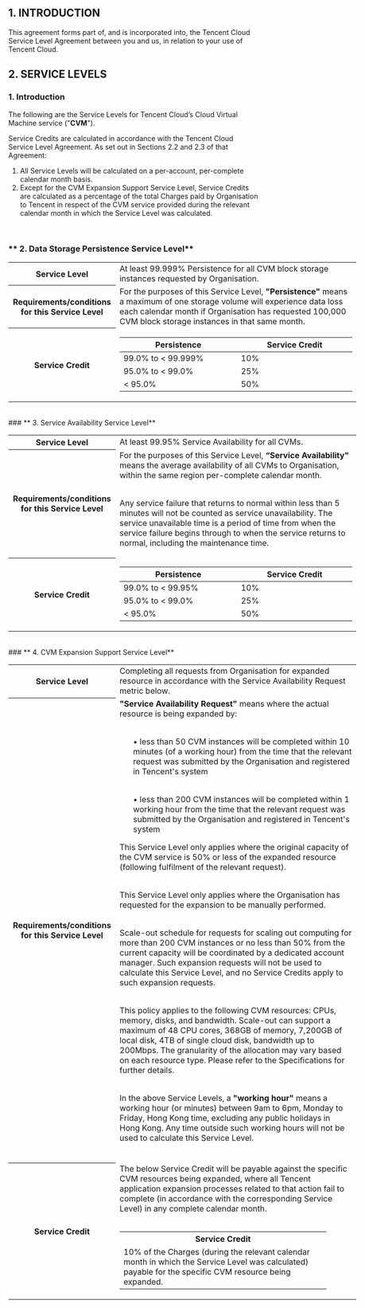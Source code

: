## 1.	INTRODUCTION
This agreement forms part of, and is incorporated into, the Tencent Cloud Service Level Agreement between you and us, in relation to your use of Tencent Cloud.
## 2.	SERVICE LEVELS
###  **1. Introduction**

The following are the Service Levels for Tencent Cloud’s Cloud Virtual Machine service ("**CVM**").

Service Credits are calculated in accordance with the Tencent Cloud Service Level Agreement. As set out in Sections 2.2 and 2.3 of that Agreement: 

   1. All Service Levels will be calculated on a per-account, per-complete calendar month basis.
   2. Except for the CVM Expansion Support Service Level, Service Credits are calculated as a percentage of the total Charges paid by Organisation to Tencent in respect of the CVM service provided during the relevant calendar month in which the Service Level was calculated.
</br>

### ** 2. Data Storage Persistence Service Level**
<table style="width:700px">
<tbody>
<tr>
<th style="width: 200px;">Service Level</th>
<td style="width: 500px;">At least 99.999% Persistence for all CVM block storage instances requested by Organisation. </td>
</tr>
<tr>
<th style="text-align: center; width: 200px;">Requirements/conditions for this Service Level</th>
<td style="width: 500px;">For the purposes of this Service Level, <b>"Persistence"</b> means a maximum of one storage volume will experience data loss each calendar month if Organisation has requested 100,000 CVM block storage instances in that same month. </td>
</tr>
<tr>
<th style="text-align: center; width: 200px;">Service Credit</th>
<td style="text-align: center; width: 500px;">
<table>
<thead>
<tr>
<th style="text-align: center; width: 240px;">Persistence </th>
<th style="text-align: center; width: 240px;">Service Credit</th>
</tr>
</thead>
<tbody>
<tr>
<td>99.0% to < 99.999%</td>
<td>10%</td>
</tr>
<tr>
<td>95.0% to < 99.0%</td>
<td>25%</td>
</tr>
<tr>
<td>< 95.0%</td>
<td>50%</td>
</tr>
</tbody>
</table>
</td>
</tr>
</tbody>
</table>

</br>
### ** 3.	Service Availability Service Level**
<table style="width:700px">
<tbody>
<tr>
<th style="width: 200px;">Service Level</th>
<td style="width: 500px;">At least 99.95% Service Availability for all CVMs. </td>
</tr>
<tr>
<th style="text-align: center; width: 200px;">Requirements/conditions for this Service Level</th>
<td style="width: 500px;">
For the purposes of this Service Level,<b> “Service Availability"</b> means the average availability of all CVMs to Organisation, within the same region per-complete calendar month.</br></br>

Any service failure that returns to normal within less than 5 minutes will not be counted as service unavailability. The service unavailable time is a period of time from when the service failure begins through to when the service returns to normal, including the maintenance time.</br>

 </td>
</tr>
<tr>
<th style="text-align: center; width: 200px;">Service Credit</th>
<td style="text-align: center; width: 500px;">
<table>
<thead>
<tr>
<th style="text-align: center; width: 240px;">Persistence </th>
<th style="text-align: center; width: 240px;">Service Credit</th>
</tr>
</thead>
<tbody>
<tr>
<td>99.0% to < 99.95%</td>
<td>10%</td>
</tr>
<tr>
<td>95.0% to < 99.0%</td>
<td>25%</td>
</tr>
<tr>
<td>< 95.0%</td>
<td>50%</td>
</tr>
</tbody>
</table>
</td>
</tr>
</tbody>
</table>

</br>
### ** 4. CVM Expansion Support Service Level**
<table style="width:700px">
<tbody>
<tr>
<th style="text-align: center; width: 200px;">Service Level</th>
<td style="width: 500px;">Completing all requests from Organisation for expanded resource in accordance with the Service Availability Request metric below.  </td>
</tr>
<tr>
<th style="width: 200px;">Requirements/conditions for this Service Level</th>
<td style="width: 500px;">
<b>"Service Availability Request" </b>means where the actual resource is being expanded by:</br></br>

<ul>•	less than 50 CVM instances will be completed within 10 minutes (of a working hour) from the time that the relevant request was submitted by the Organisation and registered in Tencent's system </br></br>

•	less than 200 CVM instances will be completed within 1 working hour from the time that the relevant request was submitted by the Organisation and registered in Tencent's system</br></ul>

This Service Level only applies where the original capacity of the CVM service is 50% or less of the expanded resource (following fulfilment of the relevant request). </br></br>

This Service Level only applies where the Organisation has requested for the expansion to be manually performed. </br></br>

Scale-out schedule for requests for scaling out computing for more than 200 CVM instances or no less than 50% from the current capacity will be coordinated by a dedicated account manager.  Such expansion requests will not be used to calculate this Service Level, and no Service Credits apply to such expansion requests. </br></br>

This policy applies to the following CVM resources: CPUs, memory, disks, and bandwidth. Scale-out can support a maximum of 48 CPU cores, 368GB of memory, 7,200GB of local disk, 4TB of single cloud disk, bandwidth up to 200Mbps. The granularity of the allocation may vary based on each resource type. Please refer to the Specifications for further details.</br></br>

In the above Service Levels, a <b>"working hour"</b> means a working hour (or minutes) between 9am to 6pm, Monday to Friday, Hong Kong time, excluding any public holidays in Hong Kong. Any time outside such working hours will not be used to calculate this Service Level. </br></br>

 </td>
</tr>
<tr>
<th style="text-align: center; width: 200px;">Service Credit</th>
<td style="width: 500px;">
The below Service Credit will be payable against the specific CVM resources being expanded, where all Tencent application expansion processes related to that action fail to complete (in accordance with the corresponding Service Level) in any complete calendar month.</br></br>
<table>
<tr>
<th style="width: 400px;">Service Credit</th>
</tr>
<tr>
<td>10% of the Charges (during the relevant calendar month in which the Service Level was calculated) payable for the specific CVM resource being expanded.</td>
</tr>
</table>
</td>
</tr>
</tbody>
</table>


